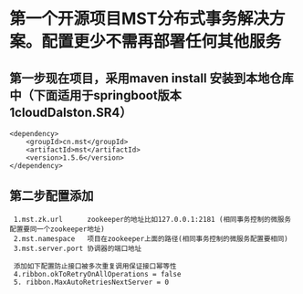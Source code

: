 # 第一个开源项目MST分布式事务解决方案。配置更少不需再部署任何其他服务

## 第一步现在项目，采用maven install 安装到本地仓库中（下面适用于springboot版本1cloudDalston.SR4）
```
<dependency>
	<groupId>cn.mst</groupId>
	<artifactId>mst</artifactId>
	<version>1.5.6</version>
</dependency>
```
## 第二步配置添加
```
 1.mst.zk.url      zookeeper的地址比如127.0.0.1:2181 (相同事务控制的微服务配置要同一个zookeeper地址)
 2.mst.namespace   项目在zookeeper上面的路径(相同事务控制的微服务配置要相同)
 3.mst.server.port 协调器的端口地址
 
 添加如下配置防止接口被多次重复调用保证接口幂等性
 4.ribbon.okToRetryOnAllOperations = false
 5. ribbon.MaxAutoRetriesNextServer = 0
 ```
 
## 


